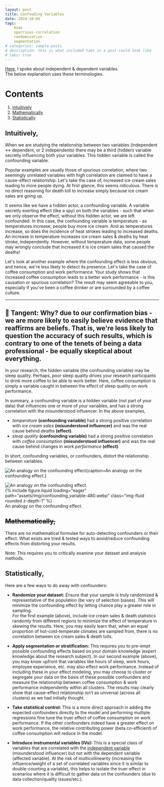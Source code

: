 ```yaml
---
layout: post
title: Confouding Variables
date: 2024-10-05
tags: 
    bias
    spurrious-correlation
    randomization
    segmentation
# categories: sample-posts
# description: this is what included tabs in a post could look like
# tabs: true
---
```


[Here,](/ioed-stats/blog/2024/independent-variables) I spoke about independent & dependent variables.  
The below explanation uses these terminologies. 

# Contents
1. [Intuitively](#intuitively)
2. [Mathematically](#mathematically)
3. [Statistically](#statistically)

## Intuitively,
When we are studying the relationship between two variables (independent <-> dependent, or 2 independents) there may be a third (hidden) variable secretly influencing both your variables. This hidden variable is called the confounding variable. 

Popular examples are usually those of spurious correlation, where two seemingly unrelated variables with high correlation are claimed to have a cause-effect relationship. Let's take the case of, increased ice cream sales leading to more people dying. At first glance, this seems ridiculous. There is no direct reasoning for death toll to increase simply because ice cream sales are going up. 

It seems like we have a hidden actor, a confounding variable. A variable secretly exerting effect (like a spy) on both the variables - such that when we only observe the effect, without this hidden actor, we are left confounded. In this case, the confounding variable is temperature - as temperatures increase, people buy more ice cream. And as temperatures increase, so does the incidence of heat strokes leading to increased deaths. An increase in temperature increases ice cream sales & deaths by heat stroke, independently. However, without temperature data, some people may wrongly conclude that increased it is ice cream sales that caused the deaths! 

Let's look at another example where the confounding effect is less obvious, and hence, we're less likely to detect its presence. Let's take the case of coffee consumption and work performance. Your study shows that increased coffee consumption leads to a better work performance - is this causation or spurious correlation? The result may seem agreeable to you, especially if you've been a coffee drinker or are surrounded by a coffee culture.

---
&#127756; **Tangent:** Why? due to our confirmation bias - we are more likely to easily believe evidence that reaffirms are beliefs. That is, we're less likely to question the accuracy of such results, which is contrary to one of the tenets of being a data professional - be equally skeptical about everything.  
---
In your research, the hidden variable (the confounding variable) may be sleep quality. Perhaps, poor sleep quality drives your research participants to drink more coffee to be able to work better. Here, coffee consumption is simply a variable caught in between the effect of sleep quality on work performance. 

In summary, a confounding variable is a hidden variable (not part of your data) that influences one or more of your variables, and has a strong correlation with the misunderstood influencer. In the above examples,
* *temperature* **(confounding variable)** had a strong positive correlation with *ice cream sales* **(misunderstood influencer)** and was the real cause behind *deaths* **(effect)**. 
* *sleep quality* **(confounding variable)**  had a strong positive correlation with *coffee consumption* **(misunderstood influencer)** and was the real cause behind changes in *work performance* **(effect)**.  

In short, confounding variables, or confounders, distort the relationship between variables.  

![An analogy on the confounding effect{caption=An analogy on the confounding effect.}](/ioed-stats/assets/img/confounding_variable-480.webp)

<centre>
    <img src="/ioed-stats/assets/img/confounding_variable-480.webp" alt="An analogy on the confounding effect." caption = "An analogy on the confounding effect." />
</centre>
  
<div class="row mt-3"> 
    <centre>
        {% include figure.liquid loading="eager" path="assets/img/confounding_variable-480.webp" class="img-fluid rounded z-depth-1" %}
    </centre>
</div>
<div class="caption">
    An analogy on the confounding effect.
</div>

## ~~Mathematically,~~
There are no mathematical formulae for auto-detecting confounders or their effect. What exists are tried & tested ways to avoid/reduce confounding effects from distorting your results.

Note: This requires you to critically examine your dataset and analysis methods.

## Statistically,
Here are a few ways to do away with confounders:
* **Randomize your dataset:** Ensure that your sample is truly randomized & representative of the population (be vary of selection biases). This will minimize the confounding effect by letting chance play a greater role in sampling.  
For the first example (above), include ice cream sales & death statistics randomly from different regions to minimize the effect of temperature in skewing the results. Here, you may easily learn that, when an equal proportion of hot-cold-temperate climates are sampled from, there is no correlation between ice cream sales & death tolls.   

* **Apply segmentation or stratification:** This requires you to pre-empt possible confounding effects based on your domain knowledge (expert knowledge about the research subject). 
In our second example (above), you may know upfront that variables like hours of sleep, work hours, employee experience, etc. may also effect work performance. Instead of including these in your effect modeling, you may choose to cluster or segregate your data on the basis of these possible confounders and measure the relationship between coffee consumption & work performance independently within all clusters. The results may clearly show that cause-effect relationship isn’t as universal (across all clusters) as we had initially thought.   

* **Take statistical control:** This is a more direct approach in adding the expected confounders directly to the model and performing multiple regressions fine tune the truer effect of coffee consumption on work performance. If the other confounders indeed have a greater effect on work performance, the relative contributing power (beta co-efficient) of coffee consumption will reduce in the model. 

* **Introduce instrumental variables (IVs):** This is a special class of variables that are correlated with the [independent variable](/ioed-stats/blog/2024/independent-variables) (misunderstood influencer) but not with the dependent variable (affected variable). At the risk of multicollinearity (increasing the influence/weight of a set of correlated variables since it is similar to double-counting a variable), this helps to isolate the truer effect in scenarios where it is difficult to gather data on the confounders (due to data collection/quality issues/etc.). 
